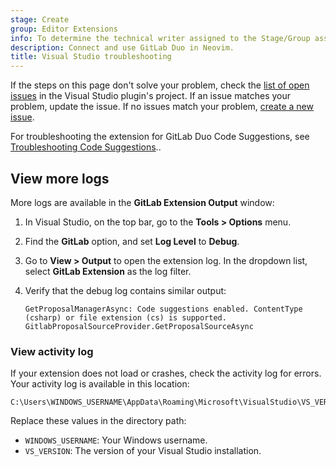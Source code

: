 ```yaml
---
stage: Create
group: Editor Extensions
info: To determine the technical writer assigned to the Stage/Group associated with this page, see https://handbook.gitlab.com/handbook/product/ux/technical-writing/#assignments
description: Connect and use GitLab Duo in Neovim.
title: Visual Studio troubleshooting
---
```


If the steps on this page don't solve your problem, check the
[list of open issues](https://gitlab.com/gitlab-org/editor-extensions/gitlab-visual-studio-extension/-/issues/?sort=created_date&state=opened&first_page_size=100)
in the Visual Studio plugin's project. If an issue matches your problem, update the issue.
If no issues match your problem, [create a new issue](https://gitlab.com/gitlab-org/editor-extensions/gitlab-visual-studio-extension/-/issues/new).

For troubleshooting the extension for GitLab Duo Code Suggestions,
see [Troubleshooting Code Suggestions](../../user/project/repository/code_suggestions/troubleshooting.md#microsoft-visual-studio-troubleshooting)..

## View more logs

More logs are available in the **GitLab Extension Output** window:

1. In Visual Studio, on the top bar, go to the **Tools > Options** menu.
1. Find the **GitLab** option, and set **Log Level** to **Debug**.
1. Go to **View > Output** to open the extension log. In the dropdown list, select **GitLab Extension** as the log filter.
1. Verify that the debug log contains similar output:

   ```shell
   GetProposalManagerAsync: Code suggestions enabled. ContentType (csharp) or file extension (cs) is supported.
   GitlabProposalSourceProvider.GetProposalSourceAsync
   ```

### View activity log

If your extension does not load or crashes, check the activity log for errors.
Your activity log is available in this location:

```plaintext
C:\Users\WINDOWS_USERNAME\AppData\Roaming\Microsoft\VisualStudio\VS_VERSION\ActivityLog.xml
```

Replace these values in the directory path:

- `WINDOWS_USERNAME`: Your Windows username.
- `VS_VERSION`: The version of your Visual Studio installation.
